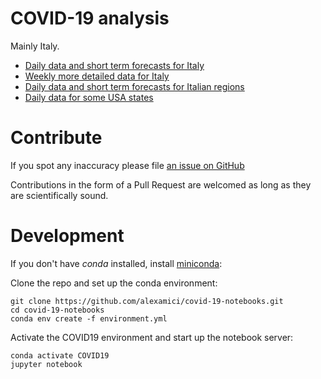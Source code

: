 # COVID-19 analysis

Mainly Italy.

 * [Daily data and short term forecasts for Italy](https://github.com/alexamici/covid-19-notebooks/blob/master/notebooks/italy-situation-report.ipynb)
 * [Weekly more detailed data for Italy](https://github.com/alexamici/covid-19-notebooks/blob/master/notebooks/italy-istat.ipynb)
 * [Daily data and short term forecasts for Italian regions](https://github.com/alexamici/covid-19-notebooks/blob/master/notebooks/italy-regions-situation-report.ipynb)
 * [Daily data for some USA states](https://github.com/alexamici/covid-19-notebooks/blob/master/notebooks/usa-states-situation-report.ipynb)

# Contribute

If you spot any inaccuracy please file [an issue on GitHub](https://github.com/alexamici/covid-19-notebooks/issues)

Contributions in the form of a Pull Request are welcomed as long as they are scientifically sound.

# Development

If you don't have *conda* installed, install [miniconda](https://docs.conda.io/projects/conda/en/latest/user-guide/install/): 

Clone the repo and set up the conda environment:

```
git clone https://github.com/alexamici/covid-19-notebooks.git
cd covid-19-notebooks
conda env create -f environment.yml
```

Activate the COVID19 environment and start up the notebook server:

```
conda activate COVID19
jupyter notebook
```